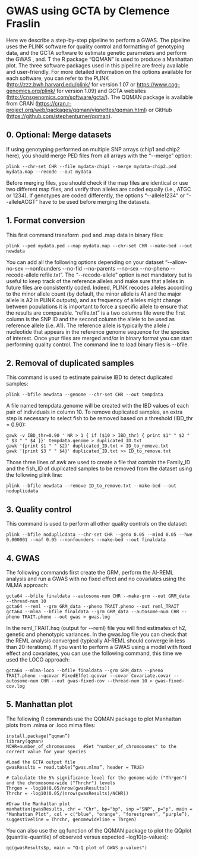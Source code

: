 # GWAS using GCTA by Clemence Fraslin

Here we describe a step-by-step pipeline to perform a GWAS. The pipeline  uses the PLINK software for quality control and formatting of genotyping data, and the GCTA software to estimate genetic parameters and perform the GWAS , and. T the R package “QQMAN” is used to produce a Manhattan plot. The three software packages used in this pipeline are freely available and user-friendly. For more detailed information on the options available for each software, you can refer to the PLINK (http://zzz.bwh.harvard.edu/plink/ for version 1.07 or https://www.cog-genomics.org/plink/ for version 1.09) and GCTA websites (http://cnsgenomics.com/software/gcta/). The QQMAN package is available from CRAN (https://cran.r-project.org/web/packages/qqman/vignettes/qqman.html) or GitHub (https://github.com/stephenturner/qqman).

## 0.	Optional: Merge datasets
If using genotyping performed on multiple SNP arrays (chip1 and chip2 here), you should merge PED files from all arrays with the “--merge” option:
```
plink --chr-set CHR --file mydata-chip1 --merge mydata-chip2.ped mydata.map --recode --out mydata
```
Before merging files, you should check if the map files are identical or use two different map files, and verify than alleles are coded equally (i.e., ATGC or 1234). If genotypes are coded differently, the options “--allele1234” or “--alleleACGT” have to be used before merging the datasets. 

## 1.	Format conversion
This first command transform .ped and .map data in binary files:
```
plink --ped mydata.ped --map mydata.map --chr-set CHR --make-bed --out newdata
```
You can add all the following options depending on your dataset “--allow-no-sex --nonfounders --no-fid --no-parents --no-sex --no-pheno --recode-allele refile.txt”.
The “--recode-allele” option is not mandatory but is useful to keep track of the reference alleles and make sure that alleles in future files are consistently coded. Indeed, PLINK recodes alleles according to the minor allele count (by default, the minor allele is A1 and the major allele is A2 in PLINK outputs), and as frequency of alleles might change between populations it is important to force a specific allele to ensure that the results are comparable. “refile.txt” is a two columns file were the first column is the SNP ID and the second column the allele to be used as reference allele (i.e. A1). The reference allele is typically the allele / nucleotide that appears in the reference genome sequence for the species of interest. 
Once your files are merged and/or in binary format you can start performing quality control. The command line to load binary files is --bfile.

## 2.	Removal of duplicated samples
This command is used to estimate pairwise IBD to detect duplicated samples:
```
plink --bfile newdata --genome --chr-set CHR --out tempdata
```
A file named tempdata.genome will be created with the IBD values of each pair of individuals in column 10. To remove duplicated samples, an extra step is necessary to select fish to be removed based on a threshold (IBD_thr = 0.90):
```
gawk -v IBD_thr=0.90 ' NR > 1 { if ($10 > IBD_thr) { print $1" " $2 " " $3 " " $4 }}' tempdata.genome > duplicated_ID.txt
gawk '{print $1 " " $2}' duplicated_ID.txt > ID_to_remove.txt
gawk '{print $3 " " $4}' duplicated_ID.txt >> ID_to_remove.txt
```

Those three lines of awk are used to create a file that contain the Family_ID and the fish_ID of duplicated samples to be removed from the dataset using the following plink line:
```
plink --bfile newdata --remove ID_to_remove.txt --make-bed --out noduplicdata
```

## 3.	Quality control
This command is used to perform all other quality controls on the dataset:
```
plink --bfile noduplicdata --chr-set CHR --geno 0.05 --mind 0.05 --hwe 0.000001 --maf 0.05 --nonfounders --make-bed --out finaldata
```

## 4.	GWAS
The following commands first create the GRM, perform the AI-REML  analysis and run a GWAS with no fixed effect and no covariates using the MLMA approach:
```
gcta64 --bfile finaldata --autosome-num CHR --make-grm --out GRM_data --thread-num 10
gcta64 --reml --grm GRM_data --pheno TRAIT.pheno --out reml_TRAIT
gcta64 --mlma --bfile finaldata --grm GRM_data --autosome-num CHR --pheno TRAIT.pheno --out gwas > gwas.log
```
In the reml_TRAIT.hsq (output for --reml) file you will find estimates of h2, genetic and phenotypic variances. In the gwas.log file you can check that the REML analysis converged (typically AI-REML should converge in less than 20 iterations). 
If you want to perform a GWAS using a model with fixed effect and covariates, you can use the following command, this time we used the LOCO approach:
```
gcta64 --mlma-loco --bfile finaldata --grm GRM_data --pheno TRAIT.pheno --qcovar FixedEffet.qcovar --covar Covariate.covar --autosome-num CHR --out gwas-fixed-cov --thread-num 10 > gwas-fixed-cov.log
```

## 5.	Manhattan plot
The following R commands use the QQMAN package to plot Manhattan plots from .mlma or .loco.mlma files:
```
install.package(“qqman”)
library(qqman)
NCHR=number_of_chromosomes   #Set "number_of_chromosomes" to the correct value for your species

#Load the GCTA output file
gwasResults = read.table(“gwas.mlma”, header = TRUE)

# Calculate the 5% significance level for the genome-wide ("Thrgen") and the chromosome-wide ("Thrchr") levels
Thrgen = -log10(0.05/nrow(gwasResults))
Thrchr = -log10(0.05/(nrow(gwasResults)/NCHR))

#Draw the Manhattan plot
manhattan(gwasResults, chr = "Chr", bp="bp", snp ="SNP", p="p", main = "Manhattan Plot", col = c("blue", "orange", “forestgreen”, “purple”), suggestiveline = Thrchr, genomewideline = Thrgen)
```
You can also use the qq function of the QQMAN package to plot the QQplot (quantile-quantile) of observed versus expected –log10(p-values):
```
qq(gwasResults$p, main = "Q-Q plot of GWAS p-values")
```

